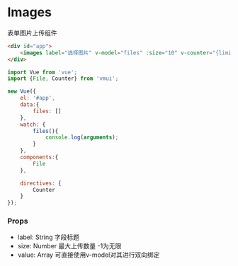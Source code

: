 Images
=============
表单图片上传组件

```html
<div id="app">
    <images label="选择图片" v-model="files" :size="10" v-counter="{limit: 10}" />
</div>
```

```js
import Vue from 'vue';
import {File, Counter} from 'vmui';

new Vue({
    el: '#app',
    data:{
        files: []
    },
    watch: {
        files(){
            console.log(arguments);
        }
    },
    components:{
        File
    },

    directives: {
        Counter
    }
});
```


### Props

* label: String 字段标题
* size: Number 最大上传数量 -1为无限
* value: Array 可直接使用v-model对其进行双向绑定